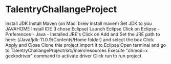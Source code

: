 # TalentryChallangeProject

Install JDK
Install Maven (on Mac: brew install maven)
Set JDK to you JAVAHOME
Install IDE (I chose Eclipse)
Launch Eclipse
Click on Eclipse - Preferences - Java - Installed JRE's
Click on Add and Set the JRE path to here: (/Java/jdk-11.0.9/Contents/Home folder) and select the box
Click Apply and Close
Clone this project
Import it to Eclipse
Open terminal and go to TalentryChallangeProject/src/main/resources
Execute  "chmod+x geckodriver" command to activate driver
Click run to run project
